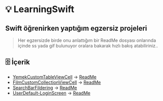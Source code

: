 # 💡 LearningSwift
## Swift öğrenirken yaptığım egzersiz projeleri
> Her egzersizde birde onu anlattığım bir ReadMe dosyası onlarında içinde ss yada gif bulunuyor oralara bakarak hızlı bakış atabiliriniz..


## 🗄 İçerik
+ [YemekCustomTableViewCell](https://github.com/yasinozmeen/LearningSwift/tree/main/37.Uygulama-YemekSepetiUygulaması) -> [ReadMe](https://github.com/yasinozmeen/LearningSwift/tree/main/37.Uygulama-YemekSepetiUygulaması)
+ [FilmCustomCollectionViewCell](https://github.com/yasinozmeen/LearningSwift/tree/main/40.Uygulama-CollectionViewFilmUygulamasi) -> [ReadMe](https://github.com/yasinozmeen/LearningSwift/blob/main/40.Uygulama-CollectionViewFilmUygulamasi/40README.md)
+ [SearchBarFildering](https://github.com/yasinozmeen/LearningSwift/tree/main/41.Uygulama-SearchBarANDTableView) -> [ReadMe](https://github.com/yasinozmeen/LearningSwift/blob/main/41.Uygulama-SearchBarANDTableView/41readME.md)
+ [UserDefault-LoginScreen](https://github.com/yasinozmeen/LearningSwift/tree/main/43.Uygulama-LoginEkraniUserDefault) -> [ReadMe](https://github.com/yasinozmeen/LearningSwift/blob/main/43.Uygulama-LoginEkraniUserDefault/43readMe.md)
